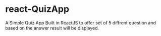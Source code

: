 # react-QuizApp
A Simple Quiz App Built in ReactJS to offer set of 5 diffrent question and based on the answer result will be displayed.
